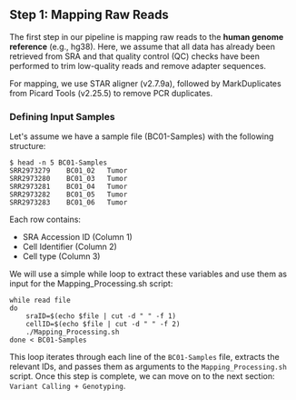 ## Step 1: Mapping Raw Reads
The first step in our pipeline is mapping raw reads to the **human genome reference** (e.g., hg38). Here, we assume that all data has already been retrieved from SRA and that quality control (QC) checks have been performed to trim low-quality reads and remove adapter sequences.

For mapping, we use STAR aligner (v2.7.9a), followed by MarkDuplicates from Picard Tools (v2.25.5) to remove PCR duplicates.

### Defining Input Samples
Let's assume we have a sample file (BC01-Samples) with the following structure:

```
$ head -n 5 BC01-Samples
SRR2973279    BC01_02   Tumor
SRR2973280    BC01_03   Tumor
SRR2973281    BC01_04   Tumor
SRR2973282    BC01_05   Tumor
SRR2973283    BC01_06   Tumor
```

Each row contains:
- SRA Accession ID (Column 1)
- Cell Identifier (Column 2)
- Cell type (Column 3)

We will use a simple while loop to extract these variables and use them as input for the Mapping_Processing.sh script:
```
while read file
do
    sraID=$(echo $file | cut -d " " -f 1)
    cellID=$(echo $file | cut -d " " -f 2)
    ./Mapping_Processing.sh 
done < BC01-Samples
```
This loop iterates through each line of the `BC01-Samples` file, extracts the relevant IDs, and passes them as arguments to the `Mapping_Processing.sh` script.
Once this step is complete, we can move on to the next section: `Variant Calling + Genotyping`.
